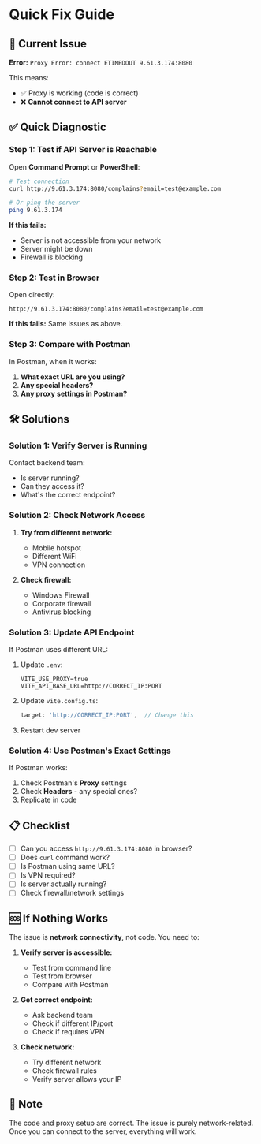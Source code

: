# Quick Fix Guide

## 🔴 Current Issue

**Error:** `Proxy Error: connect ETIMEDOUT 9.61.3.174:8080`

This means:
- ✅ Proxy is working (code is correct)
- ❌ **Cannot connect to API server**

## ✅ Quick Diagnostic

### Step 1: Test if API Server is Reachable

Open **Command Prompt** or **PowerShell**:

```bash
# Test connection
curl http://9.61.3.174:8080/complains?email=test@example.com

# Or ping the server
ping 9.61.3.174
```

**If this fails:**
- Server is not accessible from your network
- Server might be down
- Firewall is blocking

### Step 2: Test in Browser

Open directly:
```
http://9.61.3.174:8080/complains?email=test@example.com
```

**If this fails:** Same issues as above.

### Step 3: Compare with Postman

In Postman, when it works:
1. **What exact URL are you using?**
2. **Any special headers?**
3. **Any proxy settings in Postman?**

## 🛠️ Solutions

### Solution 1: Verify Server is Running

Contact backend team:
- Is server running?
- Can they access it?
- What's the correct endpoint?

### Solution 2: Check Network Access

1. **Try from different network:**
   - Mobile hotspot
   - Different WiFi
   - VPN connection

2. **Check firewall:**
   - Windows Firewall
   - Corporate firewall
   - Antivirus blocking

### Solution 3: Update API Endpoint

If Postman uses different URL:

1. Update `.env`:
   ```env
   VITE_USE_PROXY=true
   VITE_API_BASE_URL=http://CORRECT_IP:PORT
   ```

2. Update `vite.config.ts`:
   ```typescript
   target: 'http://CORRECT_IP:PORT',  // Change this
   ```

3. Restart dev server

### Solution 4: Use Postman's Exact Settings

If Postman works:
1. Check Postman's **Proxy** settings
2. Check **Headers** - any special ones?
3. Replicate in code

## 📋 Checklist

- [ ] Can you access `http://9.61.3.174:8080` in browser?
- [ ] Does `curl` command work?
- [ ] Is Postman using same URL?
- [ ] Is VPN required?
- [ ] Is server actually running?
- [ ] Check firewall/network settings

## 🆘 If Nothing Works

The issue is **network connectivity**, not code. You need to:

1. **Verify server is accessible:**
   - Test from command line
   - Test from browser
   - Compare with Postman

2. **Get correct endpoint:**
   - Ask backend team
   - Check if different IP/port
   - Check if requires VPN

3. **Check network:**
   - Try different network
   - Check firewall rules
   - Verify server allows your IP

## 📝 Note

The code and proxy setup are correct. The issue is purely network-related. Once you can connect to the server, everything will work.

